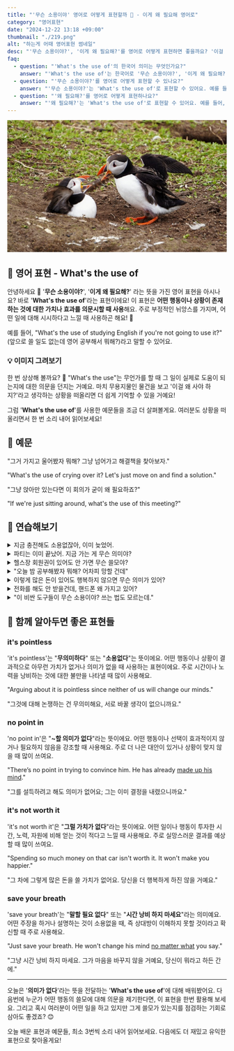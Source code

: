 ```yaml
---
title: "'무슨 소용이야' 영어로 어떻게 표현할까 🤷 - 이게 왜 필요해 영어로"
category: "영어표현"
date: "2024-12-22 13:18 +09:00"
thumbnail: "./219.png"
alt: "하는게 어때 영어표현 썸네일"
desc: "'무슨 소용이야?', '이게 왜 필요해?'를 영어로 어떻게 표현하면 좋을까요? '이걸 해봐야 무슨 소용이야?'는 어떤 의미일까요? '이런 일이 왜 필요해?'와 같은 표현을 영어로 어떻게 말할 수 있는지 배워봅시다. 다양한 예문을 통해서 연습하고 본인의 표현으로 만들어 보세요."
faq:
  - question: "'What's the use of'의 한국어 의미는 무엇인가요?"
    answer: "'What's the use of'는 한국어로 '무슨 소용이야?', '이게 왜 필요해?' 등의 의미로 해석될 수 있어요."
  - question: "'무슨 소용이야?'를 영어로 어떻게 표현할 수 있나요?"
    answer: "'무슨 소용이야?'는 'What's the use of'로 표현할 수 있어요. 예를 들어, '이걸 해봐야 무슨 소용이야?'는 'What's the use of trying this?'로 말할 수 있어요."
  - question: "'왜 필요해?'를 영어로 어떻게 표현하나요?"
    answer: "'왜 필요해?'는 'What's the use of'로 표현할 수 있어요. 예를 들어, '왜 이런 규칙이 필요해?'는 'What's the use of this rule?'로 표현할 수 있어요."
---
```


![싸우는 새들](./219-1.jpg)

## 🌟 영어 표현 - What's the use of

안녕하세요 👋 '**무슨 소용이야?**', '**이게 왜 필요해?**' 라는 뜻을 가진 영어 표현을 아시나요? 바로 '**What's the use of**'라는 표현이에요! 이 표현은 **어떤 행동이나 상황이 존재하는 것에 대한 가치나 효과를 의문시할 때 사용**해요. 주로 부정적인 뉘앙스를 가지며, 어떤 일에 대해 시시하다고 느낄 때 사용하곤 해요! 🚦

예를 들어, "What's the use of studying English if you're not going to use it?" (앞으로 쓸 일도 없는데 영어 공부해서 뭐해?)라고 말할 수 있어요.

<div 
  data-inline-banner="🎉 새해에는 스픽 AI와 함께 영어 공부하자" 
  data-inline-banner-subtext="설날 특별 할인으로 최대 70% 할인! (~2/3)" 
  data-inline-banner-link="https://app.usespeak.com/kr-ko/sale/kr-affiliate-special/?ref=engple-inline"
  data-inline-banner-caption="해당 링크를 통해 구매시 일정액의 수수료를 지급받습니다.">
</div>

### 💡 이미지 그려보기

한 번 상상해 볼까요? 🤔 "What's the use"는 무언가를 할 때 그 일이 실제로 도움이 되는지에 대한 의문을 던지는 거예요. 마치 무용지물인 물건을 보고 '이걸 왜 사야 하지?'라고 생각하는 상황을 떠올리면 더 쉽게 기억할 수 있을 거예요!

그럼 '**What's the use of**'를 사용한 예문들을 조금 더 살펴볼게요. 여러분도 상황을 떠올리면서 한 번 소리 내어 읽어보세요!

## 📖 예문

"그거 가지고 울어봤자 뭐해? 그냥 넘어가고 해결책을 찾아보자."

"What's the use of crying over it? Let's just move on and find a solution."

"그냥 앉아만 있는다면 이 회의가 굳이 왜 필요하죠?"

"If we're just sitting around, what's the use of this meeting?"

## 💬 연습해보기

<details>
<summary>지금 충전해도 소용없잖아, 이미 늦었어.</summary>
<span>What's the use of charging it now? We're already late.</span>
</details>

<details>
<summary>파티는 이미 끝났어. 지금 가는 게 무슨 의미야?</summary>
<span>The party's already over. What's the use of going there now?</span>
</details>

<details>
<summary>헬스장 회원권이 있어도 안 가면 무슨 쓸모야?</summary>
<span>What's the use of having a gym membership if you never go?</span>
</details>

<details>
<summary>"오늘 밤 공부해봤자 뭐해? 어차피 망할 건데"</summary>
<span>"What's the use of studying tonight? I'm gonna fail anyway"</span>
</details>

<details>
<summary>이렇게 많은 돈이 있어도 행복하지 않으면 무슨 의미가 있어?</summary>
<span>What's the use of having all this money if you're not happy?</span>
</details>

<details>
<summary>전화를 해도 안 받을건데, 핸드폰 왜 가지고 있어?</summary>
<span>What's the use of having a phone if you never answer it?</span>
</details>

<details>
<summary>"이 비싼 도구들이 무슨 소용이야? 쓰는 법도 모르는데."</summary>
<span>"What's the use of these expensive tools if you don't know how to use them?"</span>
</details>

## 🤝 함께 알아두면 좋은 표현들

### it's pointless

'it's pointless'는 "**무의미하다**" 또는 "**소용없다**"는 뜻이에요. 어떤 행동이나 상황이 결과적으로 아무런 가치가 없거나 의미가 없을 때 사용하는 표현이에요. 주로 시간이나 노력을 낭비하는 것에 대한 불만을 나타낼 때 많이 사용해요.

"Arguing about it is pointless since neither of us will change our minds."

"그것에 대해 논쟁하는 건 무의미해요, 서로 바꿀 생각이 없으니까요."

### no point in

'no point in'은 "**~할 의미가 없다**"라는 뜻이에요. 어떤 행동이나 선택이 효과적이지 않거나 필요하지 않음을 강조할 때 사용해요. 주로 더 나은 대안이 있거나 상황이 맞지 않을 때 많이 쓰여요.

"There’s no point in trying to convince him. He has already [made up his mind](/blog/in-english/083.make-up-one's-mind/)."

"그를 설득하려고 해도 의미가 없어요; 그는 이미 결정을 내렸으니까요."

### it's not worth it

'it's not worth it'은 "**그럴 가치가 없다**"라는 뜻이에요. 어떤 일이나 행동이 투자한 시간, 노력, 자원에 비해 얻는 것이 적다고 느낄 때 사용해요. 주로 실망스러운 결과를 예상할 때 많이 쓰여요.

"Spending so much money on that car isn't worth it. It won't make you happier."

"그 차에 그렇게 많은 돈을 쓸 가치가 없어요. 당신을 더 행복하게 하진 않을 거예요."

### save your breath

'save your breath'는 "**말할 필요 없다**" 또는 "**시간 낭비 하지 마세요**"라는 의미예요. 어떤 주장을 하거나 설명하는 것이 소용없을 때, 즉 상대방이 이해하지 못할 것이라고 확신할 때 주로 사용해요.

"Just save your breath. He won't change his mind [no matter what](/blog/in-english/229.no-matter-what/) you say."

"그냥 시간 낭비 하지 마세요. 그가 마음을 바꾸지 않을 거예요, 당신이 뭐라고 하든 간에."

---

오늘은 '**의미가 없다**'라는 뜻을 전달하는 '**What's the use of**'에 대해 배워봤어요. 다음번에 누군가 어떤 행동의 쓸모에 대해 의문을 제기한다면, 이 표현을 한번 활용해 보세요. 그리고 혹시 여러분이 어떤 일을 하고 있지만 그게 쓸모가 있는지를 점검하는 기회로 삼아도 좋겠죠? 😊

오늘 배운 표현과 예문들, 최소 3번씩 소리 내어 읽어보세요. 다음에도 더 재밌고 유익한 표현으로 찾아올게요!
